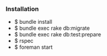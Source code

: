 <h3>Installation</h3>
<ul>
    <li>$ bundle install</li>
    <li>$ bundle exec rake db:migrate</li>
    <li>$ bundle exec rake db:test:prepare</li>
    <li>$ rspec</li>
    <li>$ foreman start</li>
</ul>